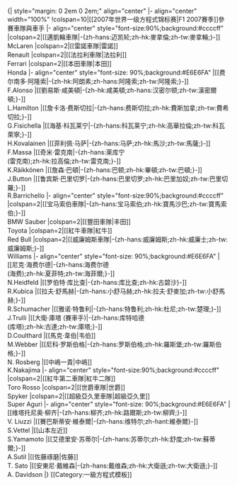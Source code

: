 {| style="margin: 0 2em 0 2em;" align="center"
|- align="center" width="100%" 
!colspan=10|[[2007年世界一级方程式锦标赛|F1 2007賽季]]參賽車隊與車手
|- align="center" style="font-size:90%;background:#ccccff" 
|colspan=2|[[邁凱輪車隊|-{zh-hans:迈凯轮;zh-hk:麥拿倫;zh-tw:麥拿輪;}-]]<br />McLaren
|colspan=2|[[雷諾車隊|雷諾]]<br />Renault
|colspan=2|[[法拉利車隊|法拉利]]<br />Ferrari
|colspan=2|[[本田車隊|本田]]<br />Honda
|- align="center" style="font-size: 90%;background:#E6E6FA"
|[[费尔南多·阿隆索|-{zh-hk:阿朗素;zh-hans:阿隆索;zh-tw:阿隆索;}-]]<br>F.Alonso
|[[劉易斯·咸美頓|-{zh-hk:咸美頓;zh-hans:汉密尔顿;zh-tw:漢密爾頓;}-]]<br>L.Hamilton
|[[詹卡洛·费斯切拉|-{zh-hans:费斯切拉;zh-hk:費斯加拿;zh-tw:費希切拉;}-]]<br>G.Fisichella
|[[海基·科瓦莱宁|-{zh-hans:科瓦莱宁;zh-hk:高華拉倫;zh-tw:科瓦萊寧;}-]]<br>H.Kovalainen
|[[菲利佩·马萨|-{zh-hans:马萨;zh-hk:馬沙;zh-tw:馬薩;}-]]<br>F.Massa
|[[奇米·雷克南|-{zh-hans:莱库宁<br>(雷克南);zh-hk:拉高倫;zh-tw:雷克南;}-]]<br>K.Räikkönen
|[[詹森·巴頓|-{zh-hans:巴顿;zh-hk:畢頓;zh-tw:巴頓;}-]]<br>J.Button
|[[鲁宾斯·巴里切罗|-{zh-hans:巴里切罗;zh-hk:巴里加奴;zh-tw:巴里切羅;}-]]<br>R.Barrichello
|- align="center" style="font-size:90%;background:#ccccff" 
|colspan=2|[[宝马索伯車隊|-{zh-hans:宝马索伯;zh-hk:寶馬沙巴;zh-tw:寶馬索伯;}-]]<br />BMW Sauber
|colspan=2|[[豐田車隊|丰田]]<br />Toyota
|colspan=2|[[紅牛車隊|紅牛]]<br />Red Bull
|colspan=2|[[威廉姆斯車隊|-{zh-hans:威廉姆斯;zh-hk:威廉士;zh-tw:威廉姆斯;}-]]<br />Williams
|- align="center" style="font-size: 90%;background:#E6E6FA"
|[[尼克·海费尔德|-{zh-hans:海费尔德<br>(海费);zh-hk:夏菲特;zh-tw:海菲爾;}-]]<br>N.Heidfeld
|[[罗伯特·库比查|-{zh-hans:库比查;zh-hk:古碧沙}-]]<br>R.Kubica
|[[拉夫·舒馬赫|-{zh-hans:小舒马赫;zh-hk:拉夫·舒麥加;zh-tw:小舒馬赫;}-]]<br>R.Schumacher
|[[雅诺·特鲁利|-{zh-hans:特鲁利;zh-hk:杜尼;zh-tw:楚理;}-]]<br>J.Trulli
|[[大衛·庫塔 (賽車手)|-{zh-hans:库特哈德<br>(库塔);zh-hk:古達;zh-tw:庫塔;}-]]<br>D.Coulthard
|[[馬克·韋伯|韦伯]]<br>M.Webber
|[[尼科·罗斯伯格|-{zh-hans:罗斯伯格;zh-hk:羅斯堡;zh-tw:羅斯伯格;}-]]<br />N. Rosberg
|[[中嶋一貴|中嶋]]<br>K.Nakajima
|- align="center" style="font-size:90%;background:#ccccff" 
|colspan=2|[[紅牛第二車隊|紅牛二隊]]<br />Toro Rosso
|colspan=2|[[世爵車隊|世爵]]<br />Spyker
|colspan=2|[[超級亞久里車隊|超級亞久里]]<br />Super Aguri
|- align="center" style="font-size: 90%;background:#E6E6FA"
|[[维塔托尼奥·柳齐|-{zh-hans:柳齐;zh-hk:路爾斯;zh-tw:柳齊;}-]]<br>V. Liuzzi
|[[賽巴斯蒂安·維泰爾|-{zh-hans:维特尔;zh-hant:維泰爾}-]]<br>S.Vettel
|[[山本左近]]<br>S.Yamamoto
|[[艾德里安·苏蒂尔|-{zh-hans:苏蒂尔;zh-hk:舒度;zh-tw:蘇蒂爾;}-]]<br>A.Sutil
|[[佐藤琢磨|佐藤]]<br>T. Sato
|[[安東尼·戴維森|-{zh-hans:戴维森;zh-hk:大衛遜;zh-tw:大衛遜;}-]]<br>A. Davidson
|}<noinclude>
[[Category:一級方程式模板]]
</noinclude>